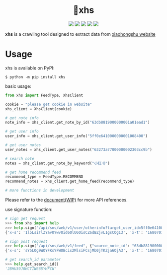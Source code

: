 <div align="center">

<h1 align="center">
🍰xhs
</h1>

[![](https://static.pepy.tech/badge/xhs)](https://pepy.tech/project/xhs)
[![](https://img.shields.io/github/license/ReaJason/xhs)](https://github.com/ReaJason/xhs/blob/master/LICENSE)
[![](https://github.com/ReaJason/xhs/actions/workflows/doc.yml/badge.svg)](https://reajason.github.io/xhs/)
[![](https://github.com/ReaJason/xhs/actions/workflows/test.yml/badge.svg)](https://github.com/ReaJason/xhs/actions/workflows/test.yml)
[![](https://github.com/ReaJason/xhs/actions/workflows/pypi.yml/badge.svg)](https://github.com/ReaJason/xhs/actions/workflows/pypi.yml)

</div>

**xhs** is a crawling tool designed to extract data from [xiaohongshu website](https://www.xiaohongshu.com/explore)

# Usage

xhs is available on PyPI:

```console
$ python -m pip install xhs
```

basic usage:

```python
from xhs import FeedType, XhsClient

cookie = "please get cookie in website"
xhs_client = XhsClient(cookie)

# get note info
note_info = xhs_client.get_note_by_id("63db8819000000001a01ead1")

# get user info
user_info = xhs_client.get_user_info("5ff0e6410000000001008400")

# get user notes
user_notes = xhs_client.get_user_notes("63273a77000000002303cc9b")

# search note
notes = xhs_client.get_note_by_keyword("小红书")

# get home recommend feed
recommend_type = FeedType.RECOMMEND
recommend_notes = xhs_client.get_home_feed(recommend_type)

# more functions in development
```

Please refer to the [document(WIP)](https://reajason.github.io/xhs/) for more API references.

use signature function:

```python
# sign get request
>>> from xhs import help
>>> help.sign("/api/sns/web/v1/user/otherinfo?target_user_id=5ff0e6410000000001008400")
{'x-s': '1l5LsiTlZYavOYwvOid6OlU6OisCZ6dBZjvL1gsCOg13', 'x-t': '1680701208022'}

# sign post request
>>> help.sign("/api/sns/web/v1/feed", {"source_note_id": "63db8819000000001a01ead1"})
{'x-s': 'sY5LOg9WOYFKsYFWOBcis2MlsiFCsjMb0jTKZja6OjA3', 'x-t': '1680701310666'}

# get search_id parameter
>>> help.get_search_id()
'2BHU39J8HCTIW665YHFCW'
```
